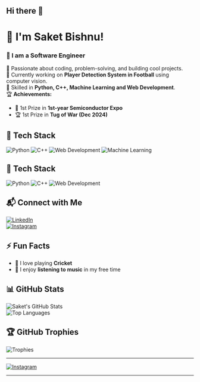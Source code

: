 ## Hi there 👋
# 👋  I'm Saket Bishnu!  
### 🚀 I am a Software Engineer  

🌟 Passionate about coding, problem-solving, and building cool projects.  
🔭 Currently working on **Player Detection System in Football** using computer vision.  
🎯 Skilled in **Python, C++, Machine Learning and Web Development**.  
🏆 **Achievements:**  
   - 🏅 1st Prize in **1st-year Semiconductor Expo**  
   - 🏆 1st Prize in **Tug of War (Dec 2024)**  

## 🚀 Tech Stack  
![Python](https://img.shields.io/badge/-Python-3776AB?style=flat-square&logo=Python&logoColor=white)
![C++](https://img.shields.io/badge/-C++-00599C?style=flat-square&logo=C%2B%2B&logoColor=white)
![Web Development](https://img.shields.io/badge/-Web%20Development-FFA500?style=flat-square&logo=HTML5&logoColor=white)
![Machine Learning](https://img.shields.io/badge/-Machine%20Learning-0277BD?style=flat-square&logo=TensorFlow&logoColor=white)
  
## 🚀 Tech Stack  
![Python](https://img.shields.io/badge/-Python-3776AB?style=flat-square&logo=Python&logoColor=white)
![C++](https://img.shields.io/badge/-C++-00599C?style=flat-square&logo=C%2B%2B&logoColor=white)
![Web Development](https://img.shields.io/badge/-Web%20Development-FFA500?style=flat-square&logo=HTML5&logoColor=white)

## 📬 Connect with Me  
[![LinkedIn](https://img.shields.io/badge/-LinkedIn-0077B5?style=flat-square&logo=LinkedIn&logoColor=white)](https://www.linkedin.com/in/saket-bishnu-00769a269/)  
[![Instagram](https://img.shields.io/badge/-Instagram-E4405F?style=flat-square&logo=Instagram&logoColor=white)]([YOUR_INSTAGRAM_LINK_HERE](https://www.instagram.com/.saket._singh.?utm_source=qr&igsh=azc4eWd1ajhlNTNx))  

## ⚡ Fun Facts  
- 🏏 I love playing **Cricket**  
- 🎵 I enjoy **listening to music** in my free time  

## 📊 GitHub Stats  
![Saket's GitHub Stats](https://github-readme-stats.vercel.app/api?username=saketbishnu&show_icons=true&theme=radical)  
![Top Languages](https://github-readme-stats.vercel.app/api/top-langs/?username=saketbishnu&layout=compact&theme=radical)  

## 🏆 GitHub Trophies  
![Trophies](https://github-profile-trophy.vercel.app/?username=saketbishnu&theme=dracula)  

---

[![Instagram](https://img.shields.io/badge/-Instagram-E4405F?style=flat-square&logo=Instagram&logoColor=white)](YOUR_INSTAGRAM_LINK_HERE)  
  

---

<!--
**Saketbishnu/saketbishnu** is a ✨ _special_ ✨ repository because its `README.md` (this file) appears on your GitHub profile.

Here are some ideas to get you started:

- 🔭 I’m currently working on ...
- 🌱 I’m currently learning ...
- 👯 I’m looking to collaborate on ...
- 🤔 I’m looking for help with ...
- 💬 Ask me about ...
- 📫 How to reach me: ...
- 😄 Pronouns: ...
- ⚡ Fun fact: ...
-->
